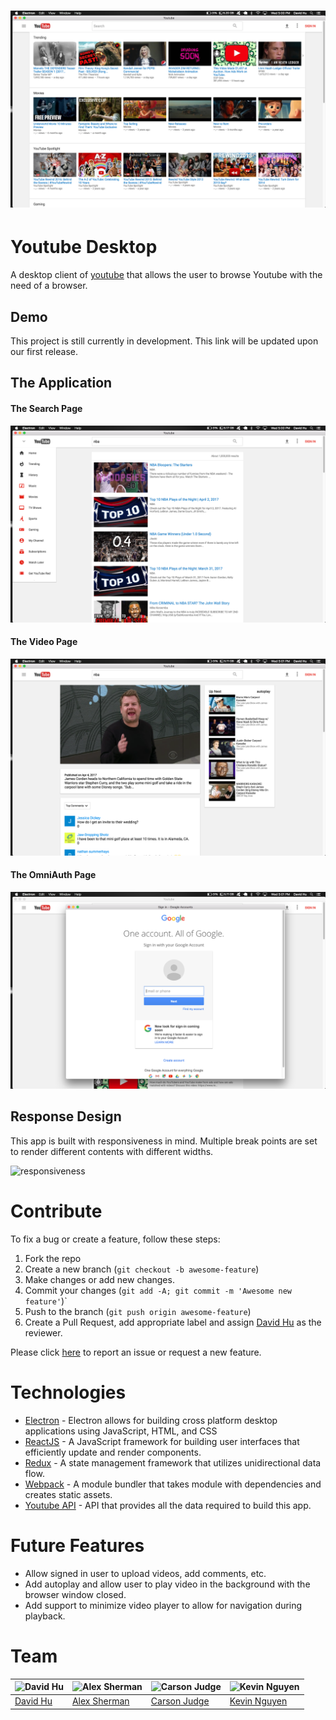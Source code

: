 # ![Home Page](/docs/images/home_page.png)

# Youtube Desktop

A desktop client of [youtube](https://www.youtube.com) that allows the user to browse Youtube with the need of a browser.

## Demo

This project is still currently in development. This link will be updated upon our first release.

## The Application

#### The Search Page

![Search Page](/docs/images/search_page.png)

#### The Video Page

![Video Page](/docs/images/video_page.png)

#### The OmniAuth Page

![OAuth Page](/docs/images/oauth.png)


## Response Design

This app is built with responsiveness in mind. Multiple break points are set to render different contents with different widths.

![responsiveness](/docs/images/responsive.gif)

# Contribute

To fix a bug or create a feature, follow these steps:

1. Fork the repo
2. Create a new branch (`git checkout -b awesome-feature`)
3. Make changes or add new changes.
5. Commit your changes (`git add -A; git commit -m 'Awesome new feature'`)`
6. Push to the branch (`git push origin awesome-feature`)
7. Create a Pull Request, add appropriate label and assign [David Hu](https://www.github.com/davidhu2000) as the reviewer.

Please click [here](https://github.com/davidhu2000/youtube_desktop/issues/new) to report an issue or request a new feature.

# Technologies

- [Electron](https://electron.atom.io/) - Electron allows for building cross platform desktop applications using JavaScript, HTML, and CSS
- [ReactJS](https://facebook.github.io/react/) - A JavaScript framework for building user interfaces that efficiently update and render components.
- [Redux](http://redux.js.org/) - A state management framework that utilizes unidirectional data flow.
- [Webpack](https://webpack.github.io/) - A module bundler that takes module with dependencies and creates static assets.
- [Youtube API](https://developers.google.com/youtube/) - API that provides all the data required to build this app.

# Future Features

- Allow signed in user to upload videos, add comments, etc.
- Add autoplay and allow user to play video in the background with the browser window closed.
- Add support to minimize video player to allow for navigation during playback.

# Team


![David Hu](https://avatars2.githubusercontent.com/u/15827041?v=3&s=460) | ![Alex Sherman](https://avatars0.githubusercontent.com/u/19175984?v=3&s=460) | ![Carson Judge](https://avatars3.githubusercontent.com/u/22506482?v=3&s=460) | ![Kevin Nguyen](https://avatars0.githubusercontent.com/u/15253174?v=3&s=460)
--------------------------------------------------------------------------|------------------------------------------------------------------------------|------------------------------------------------------------------------------|------------------------------------------------------------------------------
 [David Hu](https://github.com/davidhu2000/)                                  | [Alex Sherman](https://github.com/asherman-ca)                               | [Carson Judge](https://github.com/cjudge1337)                                | [Kevin Nguyen](https://github.com/nguyenkevin16) 
